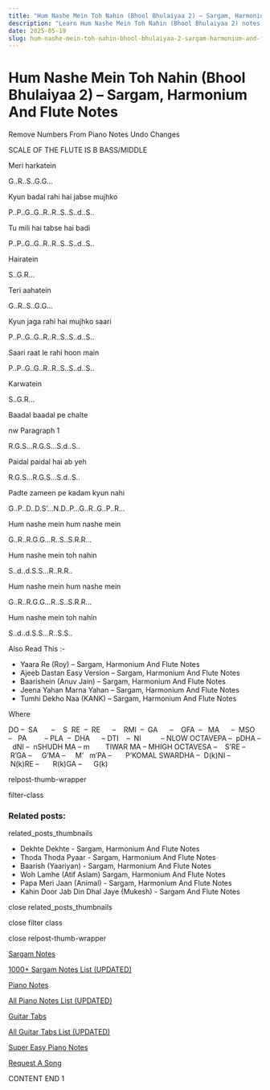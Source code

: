 ```yaml
---
title: "Hum Nashe Mein Toh Nahin (Bhool Bhulaiyaa 2) – Sargam, Harmonium And Flute Notes"
description: "Learn Hum Nashe Mein Toh Nahin (Bhool Bhulaiyaa 2) notes, sargam, harmonium notations and flute notes. Easy step-by-step tutorial for beginners."
date: 2025-05-19
slug: hum-nashe-mein-toh-nahin-bhool-bhulaiyaa-2-sargam-harmonium-and-flute-notes
---
```


# Hum Nashe Mein Toh Nahin (Bhool Bhulaiyaa 2) – Sargam, Harmonium And Flute Notes

Remove Numbers From Piano Notes
Undo Changes

SCALE OF THE FLUTE IS B BASS/MIDDLE

Meri harkatein

G..R..S..G.G…

Kyun badal rahi hai jabse mujhko

P..P..G..G..R..R..S..S..d..S..

Tu mili hai tabse hai badi

P..P..G..G..R..R..S..S..d..S..

Hairatein

S..G.R…

Teri aahatein

G..R..S..G.G…

Kyun jaga rahi hai mujhko saari

P..P..G..G..R..R..S..S..d..S..

Saari raat le rahi hoon main

P..P..G..G..R..R..S..S..d..S..

Karwatein

S..G.R…

Baadal baadal pe chalte

nw Paragraph 1

R.G.S…R.G.S…S.d..S..

Paidal paidal hai ab yeh

R.G.S…R.G.S…S.d..S..

Padte zameen pe kadam kyun nahi

G..P..D..D.S’…N.D..P…G..R..G..P..R…

Hum nashe mein hum nashe mein

G..R..R.G.G…R..S..S.R.R…

Hum nashe mein toh nahin

S..d..d.S.S…R..R.R..

Hum nashe mein hum nashe mein

G..R..R.G.G…R..S..S.R.R…

Hum nashe mein toh nahin

S..d..d.S.S…R..S.S..

Also Read This :-

* Yaara Re (Roy) – Sargam, Harmonium And Flute Notes
* Ajeeb Dastan Easy Version – Sargam, Harmonium And Flute Notes
* Baarishein (Anuv Jain) – Sargam, Harmonium And Flute Notes
* Jeena Yahan Marna Yahan – Sargam, Harmonium And Flute Notes
* Tumhi Dekho Naa (KANK) – Sargam, Harmonium And Flute Notes

Where

DO –  SA       –    S  RE  –  RE      –    RMI  –  GA      –    GFA  –   MA      –  MSO  –   PA         – PLA  –  DHA      – DTI    –  NI          – NLOW OCTAVEPA –  pDHA –  dNI –  nSHUDH MA – m        TIWAR MA – MHIGH OCTAVESA –    S’RE –     R’GA –     G’MA –     M’   m’PA –       P’KOMAL SWARDHA –  D(k)NI –       N(k)RE –       R(k)GA –      G(k)

relpost-thumb-wrapper

filter-class

### Related posts:

related_posts_thumbnails

* Dekhte Dekhte - Sargam, Harmonium And Flute Notes
* Thoda Thoda Pyaar - Sargam, Harmonium And Flute Notes
* Baarish (Yaariyan) - Sargam, Harmonium And Flute Notes
* Woh Lamhe (Atif Aslam) Sargam, Harmonium And Flute Notes
* Papa Meri Jaan (Animal) - Sargam, Harmonium And Flute Notes
* Kahin Door Jab Din Dhal Jaye (Mukesh) - Sargam And Flute Notes

close related_posts_thumbnails

close filter class

close relpost-thumb-wrapper

[Sargam Notes](/sargam-notes.html)

[1000+ Sargam Notes List (UPDATED)](/all-songs-list-sargam-notes.html)

[Piano Notes](/piano-notes.html)

[All Piano Notes List (UPDATED)](/all-songs-list-piano-notes.html)

[Guitar Tabs](/guitar-tabs.html)

[All Guitar Tabs List (UPDATED)](/all-songs-list-guitar-tabs.html)

[Super Easy Piano Notes](https://studywall.in/)

[Request A Song](/request-a-song.html)

CONTENT END 1

